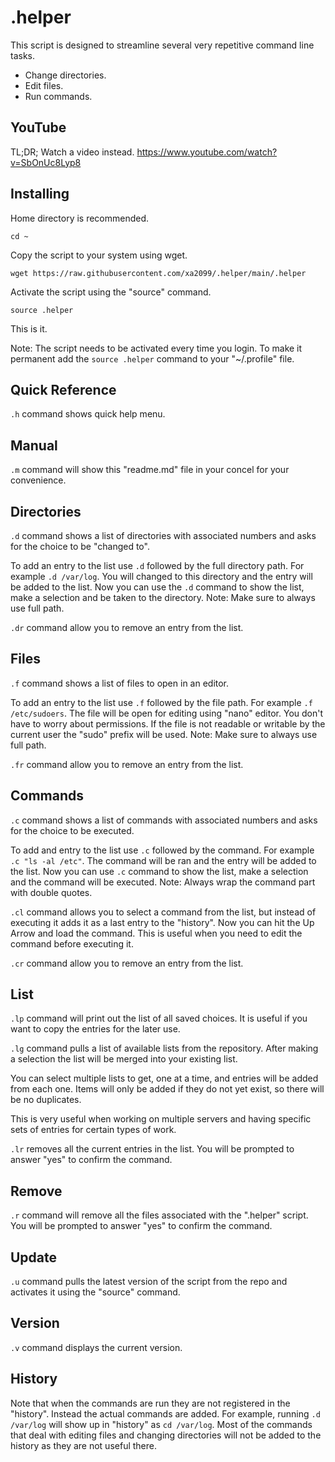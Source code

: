 .helper
=======

This script is designed to streamline several very repetitive command line tasks.

- Change directories.
- Edit files.
- Run commands.

YouTube
-------

TL;DR; Watch a video instead. https://www.youtube.com/watch?v=SbOnUc8Lyp8


Installing
----------

Home directory is recommended.

`cd ~`

Copy the script to your system using wget.

`wget https://raw.githubusercontent.com/xa2099/.helper/main/.helper`

Activate the script using the "source" command.

`source .helper`

This is it.

Note: The script needs to be activated every time you login. To make it
permanent add the `source .helper` command to your "~/.profile" file.



Quick Reference
---------------

`.h` command shows quick help menu.


Manual
------

`.m` command will show this "readme.md" file in your concel for your convenience.


Directories
-----------

`.d` command shows a list of directories with associated numbers and asks for
the choice to be "changed to".

To add an entry to the list use `.d` followed by the full directory path. For
example `.d /var/log`. You will changed to this directory and the entry will be
added to the list. Now you can use the `.d` command to show the list, make a
selection and be taken to the directory. Note: Make sure to always use full
path.

`.dr` command allow you to remove an entry from the list.


Files
-----

`.f` command shows a list of files to open in an editor.

To add an entry to the list use `.f` followed by the file path. For example
`.f /etc/sudoers`. The file will be open for editing using "nano" editor.
You don't have to worry about permissions. If the file is not readable or
writable by the current user the "sudo" prefix will be used.  Note: Make sure
to always use full path.

`.fr` command allow you to remove an entry from the list.


Commands
--------

`.c` command shows a list of commands with associated numbers and asks for the
choice to be executed.

To add and entry to the list use `.c` followed by the command. For example
`.c "ls -al /etc"`. The command will be ran and the entry will be added to the
list. Now you can use `.c` command to show the list, make a selection and the
command will be executed. Note: Always wrap the command part with double quotes.

`.cl` command allows you to select a command from the list, but instead of
executing it adds it as a last entry to the "history". Now you can hit the
Up Arrow and load the command. This is useful when you need to edit the
command before executing it.

`.cr` command allow you to remove an entry from the list.


List
----

`.lp` command will print out the list of all saved choices. It is useful if
you want to copy the entries for the later use.

`.lg` command pulls a list of available lists from the repository. After
making a selection the list will be merged into your existing list.

You can select multiple lists to get, one at a time, and entries will be
added from each one. Items will only be added if they do not yet exist, so
there will be no duplicates.

This is very useful when working on multiple servers and having specific
sets of entries for certain types of work.

`.lr` removes all the current entries in the list. You will be prompted to
answer "yes" to confirm the command.


Remove
------

`.r` command will remove all the files associated with the ".helper"
script. You will be prompted to answer "yes" to confirm the command.


Update
------

`.u` command pulls the latest version of the script from the repo and
activates it using the "source" command.

Version
-------

`.v` command displays the current version.


History
-------

Note that when the commands are run they are not registered in the "history".
Instead the actual commands are added. For example, running `.d /var/log` will
show up in "history" as `cd /var/log`. Most of the commands that deal with
editing files and changing directories will not be added to the history as
they are not useful there.
